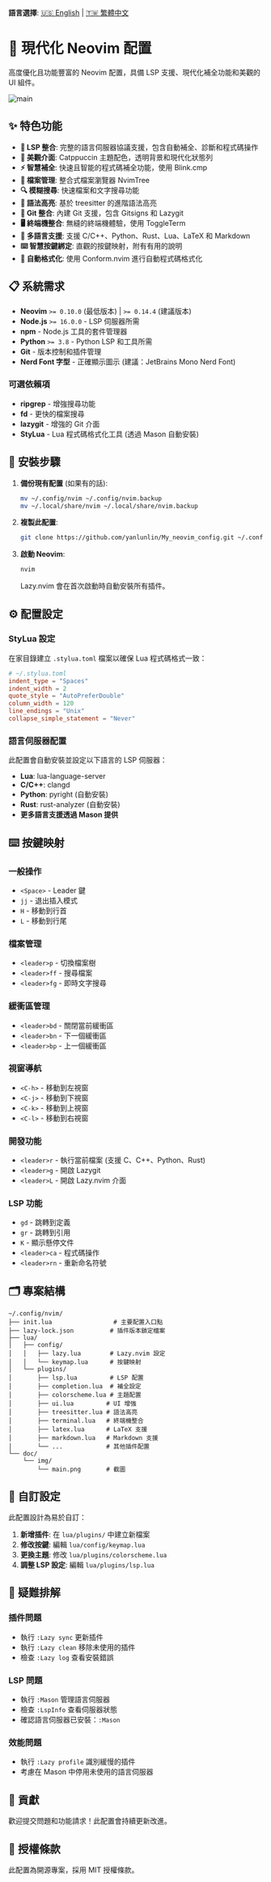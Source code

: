<!-- Language Selection -->
**語言選擇**: [🇺🇸 English](README.md) | [🇹🇼 繁體中文](README.zh-TW.md)

# 🚀 現代化 Neovim 配置

高度優化且功能豐富的 Neovim 配置，具備 LSP 支援、現代化補全功能和美觀的 UI 組件。

![main](https://github.com/yanlunlin/My_neovim_config/blob/main/doc/img/main.png)

## ✨ 特色功能

- **🔧 LSP 整合**: 完整的語言伺服器協議支援，包含自動補全、診斷和程式碼操作
- **🎨 美觀介面**: Catppuccin 主題配色，透明背景和現代化狀態列
- **⚡ 智慧補全**: 快速且智能的程式碼補全功能，使用 Blink.cmp
- **📁 檔案管理**: 整合式檔案瀏覽器 NvimTree
- **🔍 模糊搜尋**: 快速檔案和文字搜尋功能
- **🌳 語法高亮**: 基於 treesitter 的進階語法高亮
- **🔀 Git 整合**: 內建 Git 支援，包含 Gitsigns 和 Lazygit
- **🖥️ 終端機整合**: 無縫的終端機體驗，使用 ToggleTerm
- **📝 多語言支援**: 支援 C/C++、Python、Rust、Lua、LaTeX 和 Markdown
- **⌨️ 智慧按鍵綁定**: 直觀的按鍵映射，附有有用的說明
- **🔧 自動格式化**: 使用 Conform.nvim 進行自動程式碼格式化

## 📋 系統需求

- **Neovim** `>= 0.10.0` (最低版本) | `>= 0.14.4` (建議版本)
- **Node.js** `>= 16.0.0` - LSP 伺服器所需
- **npm** - Node.js 工具的套件管理器
- **Python** `>= 3.8` - Python LSP 和工具所需
- **Git** - 版本控制和插件管理
- **Nerd Font 字型** - 正確顯示圖示 (建議：JetBrains Mono Nerd Font)

### 可選依賴項

- **ripgrep** - 增強搜尋功能
- **fd** - 更快的檔案搜尋
- **lazygit** - 增強的 Git 介面
- **StyLua** - Lua 程式碼格式化工具 (透過 Mason 自動安裝)

## 🚀 安裝步驟

1. **備份現有配置** (如果有的話):
   ```bash
   mv ~/.config/nvim ~/.config/nvim.backup
   mv ~/.local/share/nvim ~/.local/share/nvim.backup
   ```

2. **複製此配置**:
   ```bash
   git clone https://github.com/yanlunlin/My_neovim_config.git ~/.config/nvim
   ```

3. **啟動 Neovim**:
   ```bash
   nvim
   ```
   
   Lazy.nvim 會在首次啟動時自動安裝所有插件。

## ⚙️ 配置設定

### StyLua 設定

在家目錄建立 `.stylua.toml` 檔案以確保 Lua 程式碼格式一致：

```toml
# ~/.stylua.toml
indent_type = "Spaces"
indent_width = 2
quote_style = "AutoPreferDouble"
column_width = 120
line_endings = "Unix"
collapse_simple_statement = "Never"
```

### 語言伺服器配置

此配置會自動安裝並設定以下語言的 LSP 伺服器：

- **Lua**: lua-language-server
- **C/C++**: clangd
- **Python**: pyright (自動安裝)
- **Rust**: rust-analyzer (自動安裝)
- **更多語言支援透過 Mason 提供**

## ⌨️ 按鍵映射

### 一般操作
- `<Space>` - Leader 鍵
- `jj` - 退出插入模式
- `H` - 移動到行首
- `L` - 移動到行尾

### 檔案管理
- `<leader>p` - 切換檔案樹
- `<leader>ff` - 搜尋檔案
- `<leader>fg` - 即時文字搜尋

### 緩衝區管理
- `<leader>bd` - 關閉當前緩衝區
- `<leader>bn` - 下一個緩衝區
- `<leader>bp` - 上一個緩衝區

### 視窗導航
- `<C-h>` - 移動到左視窗
- `<C-j>` - 移動到下視窗
- `<C-k>` - 移動到上視窗
- `<C-l>` - 移動到右視窗

### 開發功能
- `<leader>r` - 執行當前檔案 (支援 C、C++、Python、Rust)
- `<leader>g` - 開啟 Lazygit
- `<leader>L` - 開啟 Lazy.nvim 介面

### LSP 功能
- `gd` - 跳轉到定義
- `gr` - 跳轉到引用
- `K` - 顯示懸停文件
- `<leader>ca` - 程式碼操作
- `<leader>rn` - 重新命名符號

## 🗂️ 專案結構

```
~/.config/nvim/
├── init.lua                 # 主要配置入口點
├── lazy-lock.json          # 插件版本鎖定檔案
├── lua/
│   ├── config/
│   │   ├── lazy.lua        # Lazy.nvim 設定
│   │   └── keymap.lua      # 按鍵映射
│   └── plugins/
│       ├── lsp.lua         # LSP 配置
│       ├── completion.lua  # 補全設定
│       ├── colorscheme.lua # 主題配置
│       ├── ui.lua         # UI 增強
│       ├── treesitter.lua # 語法高亮
│       ├── terminal.lua   # 終端機整合
│       ├── latex.lua      # LaTeX 支援
│       ├── markdown.lua   # Markdown 支援
│       └── ...            # 其他插件配置
└── doc/
    └── img/
        └── main.png       # 截圖
```

## 🔧 自訂設定

此配置設計為易於自訂：

1. **新增插件**: 在 `lua/plugins/` 中建立新檔案
2. **修改按鍵**: 編輯 `lua/config/keymap.lua`
3. **更換主題**: 修改 `lua/plugins/colorscheme.lua`
4. **調整 LSP 設定**: 編輯 `lua/plugins/lsp.lua`

## 🐛 疑難排解

### 插件問題
- 執行 `:Lazy sync` 更新插件
- 執行 `:Lazy clean` 移除未使用的插件
- 檢查 `:Lazy log` 查看安裝錯誤

### LSP 問題
- 執行 `:Mason` 管理語言伺服器
- 檢查 `:LspInfo` 查看伺服器狀態
- 確認語言伺服器已安裝：`:Mason`

### 效能問題
- 執行 `:Lazy profile` 識別緩慢的插件
- 考慮在 Mason 中停用未使用的語言伺服器

## 🤝 貢獻

歡迎提交問題和功能請求！此配置會持續更新改進。

## 📄 授權條款

此配置為開源專案，採用 MIT 授權條款。
